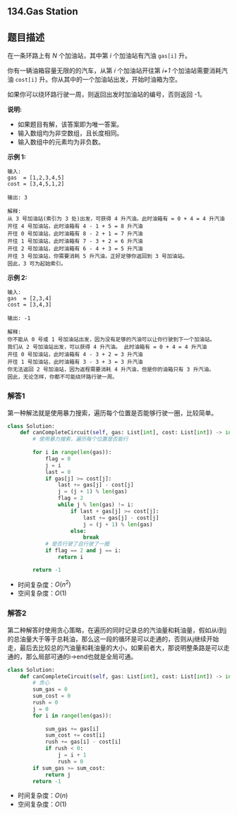 ## 134.Gas Station

## 题目描述

在一条环路上有 *N* 个加油站，其中第 *i* 个加油站有汽油 `gas[i]` 升。

你有一辆油箱容量无限的的汽车，从第 *i* 个加油站开往第 *i+1* 个加油站需要消耗汽油 `cost[i]` 升。你从其中的一个加油站出发，开始时油箱为空。

如果你可以绕环路行驶一周，则返回出发时加油站的编号，否则返回 -1。

**说明:** 

- 如果题目有解，该答案即为唯一答案。
- 输入数组均为非空数组，且长度相同。
- 输入数组中的元素均为非负数。

**示例 1:**

```
输入: 
gas  = [1,2,3,4,5]
cost = [3,4,5,1,2]

输出: 3

解释:
从 3 号加油站(索引为 3 处)出发，可获得 4 升汽油。此时油箱有 = 0 + 4 = 4 升汽油
开往 4 号加油站，此时油箱有 4 - 1 + 5 = 8 升汽油
开往 0 号加油站，此时油箱有 8 - 2 + 1 = 7 升汽油
开往 1 号加油站，此时油箱有 7 - 3 + 2 = 6 升汽油
开往 2 号加油站，此时油箱有 6 - 4 + 3 = 5 升汽油
开往 3 号加油站，你需要消耗 5 升汽油，正好足够你返回到 3 号加油站。
因此，3 可为起始索引。
```

**示例 2:**

```
输入: 
gas  = [2,3,4]
cost = [3,4,3]

输出: -1

解释:
你不能从 0 号或 1 号加油站出发，因为没有足够的汽油可以让你行驶到下一个加油站。
我们从 2 号加油站出发，可以获得 4 升汽油。 此时油箱有 = 0 + 4 = 4 升汽油
开往 0 号加油站，此时油箱有 4 - 3 + 2 = 3 升汽油
开往 1 号加油站，此时油箱有 3 - 3 + 3 = 3 升汽油
你无法返回 2 号加油站，因为返程需要消耗 4 升汽油，但是你的油箱只有 3 升汽油。
因此，无论怎样，你都不可能绕环路行驶一周。
```



### 解答1

​	第一种解法就是使用暴力搜索，遍历每个位置是否能够行驶一圈，比较简单。

```python
class Solution:
    def canCompleteCircuit(self, gas: List[int], cost: List[int]) -> int:
        # 使用暴力搜索，遍历每个位置是否能行
        
        for i in range(len(gas)):
            flag = 0
            j = i
            last = 0
            if gas[j] >= cost[j]:
                last += gas[j] - cost[j]
                j = (j + 1) % len(gas)
                flag = 2
                while j % len(gas) != i:
                    if last + gas[j] >= cost[j]:
                        last += gas[j] - cost[j]
                        j = (j + 1) % len(gas)
                    else:
                        break
            # 是否行驶了且行驶了一圈
            if flag == 2 and j == i:
                return i

        return -1
```

- 时间复杂度：$O(n^2)$
- 空间复杂度：$O(1)$ 



### 解答2

​	第二种解答时使用贪心策略，在遍历的同时记录总的汽油量和耗油量，假如从i到j的总油量大于等于总耗油，那么这一段的循环是可以走通的，否则从j继续开始走，最后去比较总的汽油量和耗油量的大小，如果前者大，那说明整条路是可以走通的，那么局部可通的i->end也就是全局可通。

```python
class Solution:
    def canCompleteCircuit(self, gas: List[int], cost: List[int]) -> int:
        # 贪心
        sum_gas = 0
        sum_cost = 0
        rush = 0
        j = 0
        for i in range(len(gas)):
            
            sum_gas += gas[i]
            sum_cost += cost[i]
            rush += gas[i] - cost[i]
            if rush < 0:
                j = i + 1
                rush = 0
        if sum_gas >= sum_cost:
            return j
        return -1
```

- 时间复杂度：$O(n)$
- 空间复杂度：$O(1)$ 

